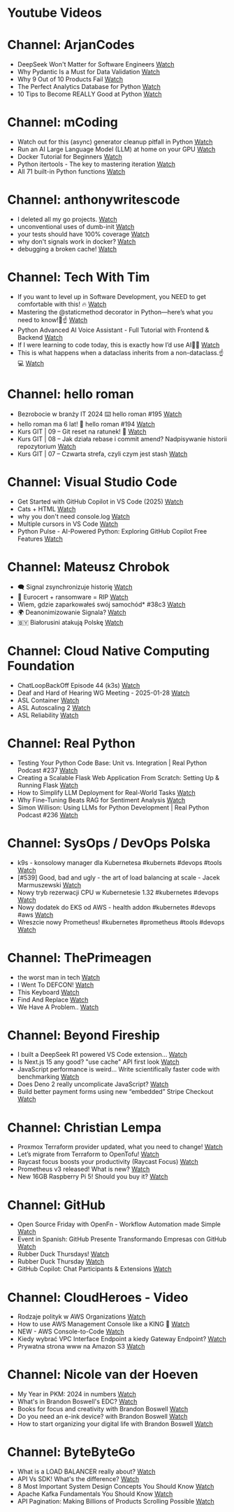 
Youtube Videos
==============

# Channel: ArjanCodes
  
 - DeepSeek Won't Matter for Software Engineers  [Watch](https://youtu.be/G9iXHhXRIs8)  
 - Why Pydantic Is a Must for Data Validation  [Watch](https://youtu.be/H6SeIkCybts)  
 - Why 9 Out of 10 Products Fail  [Watch](https://youtu.be/myhpzmeuN9Q)  
 - The Perfect Analytics Database for Python  [Watch](https://youtu.be/2s85lLBmUfQ)  
 - 10 Tips to Become REALLY Good at Python  [Watch](https://youtu.be/zml0rTMJVXg)
# Channel: mCoding
  
 - Watch out for this (async) generator cleanup pitfall in Python  [Watch](https://youtu.be/N56Jrqc7SBk)  
 - Run an AI Large Language Model (LLM) at home on your GPU  [Watch](https://youtu.be/RejIVgfER-4)  
 - Docker Tutorial for Beginners  [Watch](https://youtu.be/b0HMimUb4f0)  
 - Python itertools - The key to mastering iteration  [Watch](https://youtu.be/1p7xa_BHYDs)  
 - All 71 built-in Python functions  [Watch](https://youtu.be/7Qu_KXc7xSI)
# Channel: anthonywritescode
  
 - I deleted all my go projects.  [Watch](https://youtu.be/xuv9A7CJF54)  
 - unconventional uses of dumb-init  [Watch](https://youtu.be/thqnRzzXZvQ)  
 - your tests should have 100% coverage  [Watch](https://youtu.be/70T6OxKwxm0)  
 - why don't signals work in docker?  [Watch](https://youtu.be/0pQxONR73f8)  
 - debugging a broken cache!  [Watch](https://youtu.be/bhUk7Vog108)
# Channel: Tech With Tim
  
 - If you want to level up in Software Development, you NEED to get comfortable with this! 🔥  [Watch](https://youtu.be/OWMTtx9fAjw)  
 - Mastering the @staticmethod decorator in Python—here’s what you need to know!👀☝  [Watch](https://youtu.be/xsPGAGX-X30)  
 - Python Advanced AI Voice Assistant - Full Tutorial with Frontend & Backend  [Watch](https://youtu.be/Ew7fOQpkKBw)  
 - If I were learning to code today, this is exactly how I’d use AI🚀🤖  [Watch](https://youtu.be/tSWK9ch2sHo)  
 - This is what happens when a dataclass inherits from a non-dataclass.☝️💻  [Watch](https://youtu.be/fK75HMIRWVQ)
# Channel: hello roman
  
 - Bezrobocie w branży IT 2024 ⌨️ hello roman #195  [Watch](https://youtu.be/3A0h9uNj0Z4)  
 - hello roman ma 6 lat!  🎉  hello roman #194  [Watch](https://youtu.be/2VcweF4sVRE)  
 - Kurs GIT | 09 – Git reset na ratunek! 🛟  [Watch](https://youtu.be/vri36csppEY)  
 - Kurs GIT | 08 – Jak działa rebase i commit amend? Nadpisywanie historii repozytorium  [Watch](https://youtu.be/4GKI4Gz97TE)  
 - Kurs GIT | 07 – Czwarta strefa, czyli czym jest stash  [Watch](https://youtu.be/T9n2tF60cY0)
# Channel: Visual Studio Code
  
 - Get Started with GitHub Copilot in VS Code (2025)  [Watch](https://youtu.be/vdBxfFVXnc0)  
 - Cats + HTML  [Watch](https://youtu.be/Uy3buYwDIpY)  
 - why you don't need console.log  [Watch](https://youtu.be/eVs7Gz3q33Q)  
 - Multiple cursors in VS Code  [Watch](https://youtu.be/qT1QPWgkSFs)  
 - Python Pulse - AI-Powered Python: Exploring GitHub Copilot Free Features  [Watch](https://youtu.be/reJpOCniWs8)
# Channel: Mateusz Chrobok
  
 - 🗨️ Signal zsynchronizuje historię  [Watch](https://youtu.be/YI0ztvQO6VA)  
 - 🔏 Eurocert + ransomware = RIP  [Watch](https://youtu.be/oWxih9KP3Pk)  
 - Wiem, gdzie zaparkowałeś swój samochód* #38c3  [Watch](https://youtu.be/8rYh-AJbZfA)  
 - 🌍 Deanonimizowanie Signala?  [Watch](https://youtu.be/bKDr04x8J1M)  
 - 🇧🇾 Białorusini atakują Polskę  [Watch](https://youtu.be/4etMMXAbcpY)
# Channel: Cloud Native Computing Foundation
  
 - ChatLoopBackOff Episode 44 (k3s)  [Watch](https://youtu.be/6vYfJ6MM9_o)  
 - Deaf and Hard of Hearing WG Meeting - 2025-01-28  [Watch](https://youtu.be/Rndt_zS6v_w)  
 - ASL Container  [Watch](https://youtu.be/meUtsFU7ndo)  
 - ASL Autoscaling 2  [Watch](https://youtu.be/cGONmC1smaM)  
 - ASL Reliability  [Watch](https://youtu.be/pQluo2FG2eA)
# Channel: Real Python
  
 - Testing Your Python Code Base: Unit vs. Integration | Real Python Podcast #237  [Watch](https://youtu.be/RPhZPXHn4jA)  
 - Creating a Scalable Flask Web Application From Scratch: Setting Up & Running Flask  [Watch](https://youtu.be/yBxIpgDWw3M)  
 - How to Simplify LLM Deployment for Real-World Tasks  [Watch](https://youtu.be/5GJ8N7A2fRg)  
 - Why Fine-Tuning Beats RAG for Sentiment Analysis  [Watch](https://youtu.be/jOfFtL-aLt8)  
 - Simon Willison: Using LLMs for Python Development | Real Python Podcast #236  [Watch](https://youtu.be/CH_AQJ2--FI)
# Channel: SysOps / DevOps Polska
  
 - k9s - konsolowy manager dla Kubernetesa #kubernets #devops #tools  [Watch](https://youtu.be/R8HXX9LJDHA)  
 - [#539] Good, bad and ugly - the art of load balancing at scale - Jacek Marmuszewski  [Watch](https://youtu.be/WsDQdL4F_EI)  
 - Nowy tryb rezerwacji CPU w Kubernetesie 1.32 #kubernetes #devops  [Watch](https://youtu.be/sAHUHhWaAWk)  
 - Nowy dodatek do EKS od AWS - health addon #kubernetes #devops #aws  [Watch](https://youtu.be/srw11svq0gE)  
 - Wreszcie nowy Prometheus! #kubernetes #prometheus #tools #devops  [Watch](https://youtu.be/-GYYDgxzQ5M)
# Channel: ThePrimeagen
  
 - the worst man in tech  [Watch](https://youtu.be/A_XGsAl-LqY)  
 - I Went To DEFCON!  [Watch](https://youtu.be/GwcFxTuMYmU)  
 - This Keyboard  [Watch](https://youtu.be/dhuX9t2j5Hc)  
 - Find And Replace  [Watch](https://youtu.be/v2a6Nv7RSd0)  
 - We Have A Problem..  [Watch](https://youtu.be/1-0r90bm6CE)
# Channel: Beyond Fireship
  
 - I built a DeepSeek R1 powered VS Code extension…  [Watch](https://youtu.be/clJCDHml2cA)  
 - Is Next.js 15 any good? "use cache" API first look  [Watch](https://youtu.be/xWkozeculPo)  
 - JavaScript performance is weird... Write scientifically faster code with benchmarking  [Watch](https://youtu.be/_pWA4rbzvIg)  
 - Does Deno 2 really uncomplicate JavaScript?  [Watch](https://youtu.be/8IHhvkaVqVE)  
 - Build better payment forms using new “embedded” Stripe Checkout  [Watch](https://youtu.be/7WFXl4-aCxs)
# Channel: Christian Lempa
  
 - Proxmox Terraform provider updated, what you need to change!  [Watch](https://youtu.be/oZRkQol8fts)  
 - Let’s migrate from Terraform to OpenTofu!  [Watch](https://youtu.be/xstFUuFt5Q0)  
 - Raycast focus boosts your productivity (Raycast Focus)  [Watch](https://youtu.be/MANsazTgWTU)  
 - Prometheus v3 released! What is new?  [Watch](https://youtu.be/c4TN3Jt7qwo)  
 - New 16GB Raspberry Pi 5! Should you buy it?  [Watch](https://youtu.be/7cwDwBXZpmg)
# Channel: GitHub
  
 - Open Source Friday with OpenFn - Workflow Automation made Simple  [Watch](https://youtu.be/yO27a9evirE)  
 - Event in Spanish: GitHub Presente Transformando Empresas con GitHub  [Watch](https://youtu.be/RJSSQYMeo70)  
 - Rubber Duck Thursdays!  [Watch](https://youtu.be/o7b6t6uZJPA)  
 - Rubber Duck Thursday  [Watch](https://youtu.be/Vku103Z_jCY)  
 - GitHub Copilot: Chat Participants & Extensions  [Watch](https://youtu.be/wP5JeYTl13s)
# Channel: CloudHeroes - Video
  
 - Rodzaje polityk w AWS Organizations  [Watch](https://youtu.be/IuSgrk7LA_4)  
 - How to use AWS Management Console like a KING 👑  [Watch](https://youtu.be/Ki3U10-tC7U)  
 - NEW - AWS Console-to-Code  [Watch](https://youtu.be/_usWUKodGy8)  
 - Kiedy wybrać VPC Interface Endpoint a kiedy Gateway Endpoint?  [Watch](https://youtu.be/viF5pT-HReI)  
 - Prywatna strona www na Amazon S3  [Watch](https://youtu.be/483QNc4XXBc)
# Channel: Nicole van der Hoeven
  
 - My Year in PKM: 2024 in numbers  [Watch](https://youtu.be/NxCZ8GaM-Vw)  
 - What's in Brandon Boswell's EDC?  [Watch](https://youtu.be/Noswl0jCA4k)  
 - Books for focus and creativity with Brandon Boswell  [Watch](https://youtu.be/Ugc4U8Rx7RM)  
 - Do you need an e-ink device? with Brandon Boswell  [Watch](https://youtu.be/uUKPV6mWMFM)  
 - How to start organizing your digital life with Brandon Boswell  [Watch](https://youtu.be/Ykhyw3T3ICU)
# Channel: ByteByteGo
  
 - What is a LOAD BALANCER really about?  [Watch](https://youtu.be/LQuuoHTyYz8)  
 - API Vs SDK! What's the difference?  [Watch](https://youtu.be/GhX8sNyFo5w)  
 - 8 Most Important System Design Concepts You Should Know  [Watch](https://youtu.be/BTjxUS_PylA)  
 - Apache Kafka Fundamentals You Should Know  [Watch](https://youtu.be/-RDyEFvnTXI)  
 - API Pagination: Making Billions of Products Scrolling Possible  [Watch](https://youtu.be/14K_a2kKTxU)